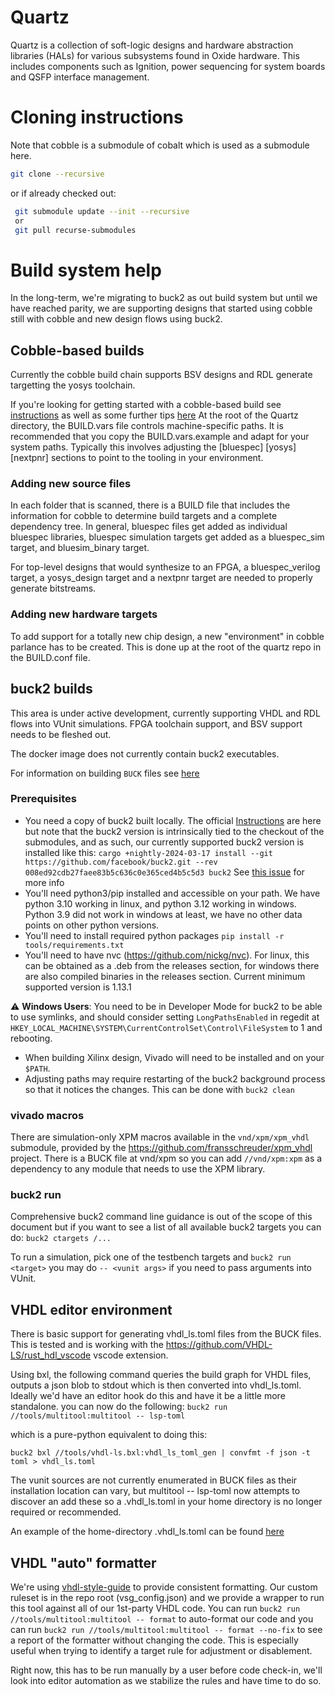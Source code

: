 # Quartz

Quartz is a collection of soft-logic designs and hardware abstraction libraries
(HALs) for various subsystems found in Oxide hardware. This includes components
such as Ignition, power sequencing for system boards and QSFP interface
management.

# Cloning instructions
Note that cobble is a submodule of cobalt which is used as a submodule here.
```sh
git clone --recursive
```
or if already checked out:

```sh
 git submodule update --init --recursive
 or
 git pull recurse-submodules
```

# Build system help
In the long-term, we're migrating to buck2 as out build system but until we have
reached parity, we are supporting designs that started using cobble still with
cobble and new design flows using buck2.

## Cobble-based builds
Currently the cobble build chain supports BSV designs and RDL generate
targetting the yosys toolchain.

If you're looking for getting started with a cobble-based build see
[instructions](COBALT_README.md) as well as some further tips
[here](hdl/projects/gimlet/sequencer/README.md) At the root of the Quartz
directory, the BUILD.vars file controls machine-specific paths. It is
recommended that you copy the BUILD.vars.example and adapt for your system
paths. Typically this involves adjusting the [bluespec] [yosys] [nextpnr]
sections to point to the tooling in your environment.

### Adding new source files
In each folder that is scanned, there is a BUILD file that includes the
information for cobble to determine build targets and a complete dependency
tree. In general, bluespec files get added as individual bluespec libraries,
bluespec simulation targets get added as a bluespec_sim target, and
bluesim_binary target.

For top-level designs that would synthesize to an FPGA, a bluespec_verilog
target, a yosys_design target and a nextpnr target are needed to properly
generate bitstreams.

### Adding new hardware targets
To add support for a totally new chip design, a new "environment" in cobble
parlance has to be created. This is done up at the root of the quartz repo in
the BUILD.conf file.

## buck2 builds
This area is under active development, currently supporting VHDL and RDL flows
into VUnit simulations.  FPGA toolchain support, and BSV support needs to be
fleshed out.

The docker image does not currently contain buck2 executables.

For information on building `BUCK` files see [here](BUCK_RULES.md)

### Prerequisites
- You need a copy of buck2 built locally. The official 
[Instructions](https://buck2.build/docs/getting_started/) are here but note that the buck2 version
is intrinsically tied to the checkout of the submodules, and as such, our currently supported
buck2 version is installed like this:
`cargo +nightly-2024-03-17 install --git https://github.com/facebook/buck2.git --rev 008ed92cdb27faee83b5c636c0e365ced4b5c5d3 buck2`
See [this issue](https://github.com/facebook/buck2/issues/468) for more info
- You'll need python3/pip installed and accessible on your path. We have python 3.10
working in linux, and python 3.12 working in windows. Python 3.9 did not work in 
windows at least, we have no other data points on other python versions.
- You'll need to install required python packages `pip install -r tools/requirements.txt`
- You'll need to have nvc (https://github.com/nickg/nvc). For linux, this can be obtained as a .deb
from the releases section, for windows there are also compiled binaries in the releases section. 
Current minimum supported version is 1.13.1

:warning: **Windows Users**: You need to be in Developer Mode for buck2 to be
able to use symlinks, and should consider setting `LongPathsEnabled` in regedit at
`HKEY_LOCAL_MACHINE\SYSTEM\CurrentControlSet\Control\FileSystem` to 1 and rebooting.

- When building Xilinx design, Vivado will need to be installed and on your `$PATH`.
- Adjusting paths may require restarting of the buck2 background process so that it notices
the changes. This can be done with `buck2 clean`

### vivado macros
There are simulation-only XPM macros available in the `vnd/xpm/xpm_vhdl` submodule, provided
by the https://github.com/fransschreuder/xpm_vhdl project.
There is a BUCK file at vnd/xpm so you can add `//vnd/xpm:xpm` as a dependency to any
module that needs to use the XPM library.

### buck2 run
Comprehensive buck2 command line guidance is out of the scope of this document
but if you want to see a list of all available buck2 targets you can do: `buck2 ctargets /...`

To run a simulation, pick one of the testbench targets and `buck2 run <target>` you may do
`-- <vunit args>` if you need to pass arguments into VUnit.

## VHDL editor environment
There is basic support for generating vhdl_ls.toml files from the BUCK files.  This is tested and
is working with the https://github.com/VHDL-LS/rust_hdl_vscode vscode extension.

Using bxl, the following command queries the build graph for VHDL files, outputs a
json blob to stdout which is then converted into vhdl_ls.toml.  Ideally we'd have an
editor hook do this and have it be a little more standalone.
you can now do the following:
`buck2 run //tools/multitool:multitool -- lsp-toml`

which is a pure-python equivalent to doing this:

`buck2 bxl //tools/vhdl-ls.bxl:vhdl_ls_toml_gen | convfmt -f json -t toml > vhdl_ls.toml`

The vunit sources are not currently enumerated in BUCK files as their installation
location can vary, but multitool -- lsp-toml now attempts to discover an add these
so a .vhdl_ls.toml in your home directory is no longer required or recommended.

An example of the home-directory .vhdl_ls.toml can be found [here](docs/README.md)

## VHDL "auto" formatter
We're using [vhdl-style-guide](https://vhdl-style-guide.readthedocs.io/) to provide
consistent formatting. Our custom ruleset is in the repo root (vsg_config.json) and we provide a wrapper to run this tool against all of our 1st-party VHDL code.
You can run `buck2 run //tools/multitool:multitool -- format` to auto-format our code 
and you can run `buck2 run //tools/multitool:multitool -- format --no-fix` to see a
report of the formatter without changing the code. This is especially useful when 
trying to identify a target rule for adjustment or disablement.

Right now, this has to be run manually by a user before code check-in, we'll look
into editor automation as we stabilize the rules and have time to do so.